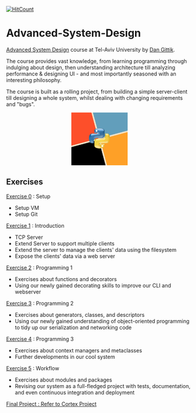 [![HitCount](http://hits.dwyl.com/AvivYaniv/Advanced-System-Design.svg)](http://hits.dwyl.com/AvivYaniv/Advanced-System-Design)

# Advanced-System-Design

[Advanced System Design](https://advanced-system-design.com/) course at Tel-Aviv University by [Dan Gittik](https://dan-gittik.com/).

The course provides vast knowledge, from learning programming through indulging about design, then understanding architecture till analyzing performance & designing UI - and most importantly seasoned with an interesting philosophy. <br/>

The course is built as a rolling project, from building a simple server-client till designing a whole system, whilst dealing with changing requirements and "bugs". </br>

<p align="center">
    <img src="https://github.com/AvivYaniv/Advanced-System-Design/blob/master/logo/AdvancedSystemDesign.png?raw=true" width="30%"/>
<p/>

## Exercises
[Exercise 0](https://github.com/AvivYaniv/Advanced-System-Design/blob/master/exercise-0/%5B2019-10-30%5D%20exercise%200%20setup.docx) : Setup <br/>
- Setup VM <br/>
- Setup Git <br/>

[Exercise 1](https://github.com/AvivYaniv/Advanced-System-Design/blob/master/exercise-1/%5B2019-10-30%5D%20exercise%201%20introduction.docx) : Introduction <br/>
- TCP Server <br/>
- Extend Server to support multiple clients <br/>
- Extend the server to manage the clients' data using the filesystem <br/>
- Expose the clients' data via a web server <br/>

[Exercise 2](https://github.com/AvivYaniv/Advanced-System-Design/blob/master/exercise-2/%5B2019-11-06%5D%20exercise%202%20programming%201.docx) : Programming 1 <br/>
- Exercises about functions and decorators <br/>
- Using our newly gained decorating skills to improve our CLI and webserver <br/>

[Exercise 3](https://github.com/AvivYaniv/Advanced-System-Design/blob/master/exercise-3/%5B2019-11-13%5D%20exercise%203%20programming%202.docx) : Programming 2 <br/>
- Exercises about generators, classes, and descriptors <br/>
- Using our newly gained understanding of object-oriented programming to tidy up our serialization and networking code <br/>

[Exercise 4](https://github.com/AvivYaniv/Advanced-System-Design/blob/master/exercise-4/%5B2019-11-20%5D%20exercise%204%20programming%203.docx) : Programming 3 <br/>
- Exercises about context managers and metaclasses <br/>
- Further developments in our cool system <br/>

[Exercise 5](https://github.com/AvivYaniv/Advanced-System-Design/blob/master/exercise-5/%5B2019-11-27%5D%20exercise%205%20workflow.docx) : Workflow <br/>
- Exercises about modules and packages <br/>
- Revising our system as a full-fledged project with tests, documentation, and even continuous integration and deployment <br/>

[Final Project : Refer to Cortex Project](https://github.com/AvivYaniv/Cortex)

